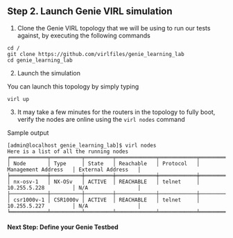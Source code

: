 ## Step 2. Launch Genie VIRL simulation


1. Clone the Genie VIRL topology that we will be using to run our tests against, by executing the following commands

```
cd /
git clone https://github.com/virlfiles/genie_learning_lab
cd genie_learning_lab
```

2. Launch the simulation

You can launch this topology by simply typing

```
virl up
```

3. It may take a few minutes for the routers in the topology to fully boot, verify the nodes are online using the `virl nodes` command

Sample output

```
[admin@localhost genie_learning_lab]$ virl nodes
Here is a list of all the running nodes
╒════════════╤══════════╤═════════╤═════════════╤════════════╤══════════════════════╤════════════════════╕
│ Node       │ Type     │ State   │ Reachable   │ Protocol   │ Management Address   │ External Address   │
╞════════════╪══════════╪═════════╪═════════════╪════════════╪══════════════════════╪════════════════════╡
│ nx-osv-1   │ NX-OSv   │ ACTIVE  │ REACHABLE   │ telnet     │ 10.255.5.228         │ N/A                │
├────────────┼──────────┼─────────┼─────────────┼────────────┼──────────────────────┼────────────────────┤
│ csr1000v-1 │ CSR1000v │ ACTIVE  │ REACHABLE   │ telnet     │ 10.255.5.227         │ N/A                │
╘════════════╧══════════╧═════════╧═════════════╧════════════╧══════════════════════╧════════════════════╛
```


#### Next Step: Define your Genie Testbed
